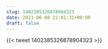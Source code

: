 ```yaml
---
slug: 1402385326878904323
date: 2021-06-08 22:01:31+00:00
draft: false
---
```


{{< tweet 1402385326878904323 >}}
